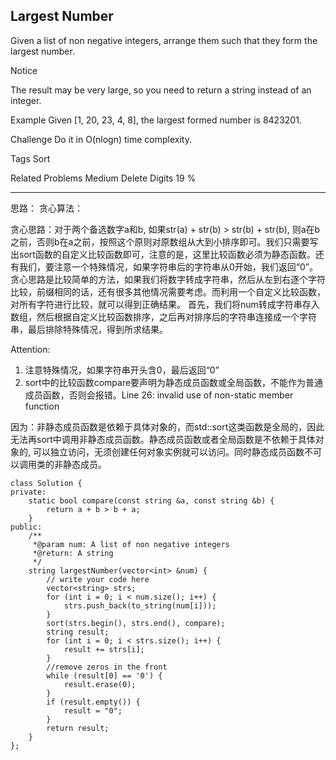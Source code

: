 ## Largest Number ##

Given a list of non negative integers, arrange them such that they form the largest number.

 Notice

The result may be very large, so you need to return a string instead of an integer.

Example
Given [1, 20, 23, 4, 8], the largest formed number is 8423201.

Challenge 
Do it in O(nlogn) time complexity.

Tags 
Sort

Related Problems 
Medium Delete Digits 19 %

----------
思路：
贪心算法：

贪心思路：对于两个备选数字a和b, 如果str(a) + str(b) > str(b) + str(b), 则a在b之前，否则b在a之前，按照这个原则对原数组从大到小排序即可。我们只需要写出sort函数的自定义比较函数即可，注意的是，这里比较函数必须为静态函数。还有我们，要注意一个特殊情况，如果字符串后的字符串从0开始，我们返回“0”。
贪心思路是比较简单的方法，如果我们将数字转成字符串，然后从左到右逐个字符比较，前缀相同的话，还有很多其他情况需要考虑。而利用一个自定义比较函数，对所有字符进行比较，就可以得到正确结果。
首先，我们将num转成字符串存入数组，然后根据自定义比较函数排序，之后再对排序后的字符串连接成一个字符串，最后排除特殊情况，得到所求结果。

Attention:

1. 注意特殊情况，如果字符串开头含0，最后返回“0”
2. sort中的比较函数compare要声明为静态成员函数或全局函数，不能作为普通成员函数，否则会报错。Line 26: invalid use of non-static member function

因为：非静态成员函数是依赖于具体对象的，而std::sort这类函数是全局的，因此无法再sort中调用非静态成员函数。静态成员函数或者全局函数是不依赖于具体对象的, 可以独立访问，无须创建任何对象实例就可以访问。同时静态成员函数不可以调用类的非静态成员。

	class Solution {
	private:
	    static bool compare(const string &a, const string &b) {
	        return a + b > b + a;
	    }
	public:
	    /**
	     *@param num: A list of non negative integers
	     *@return: A string
	     */
	    string largestNumber(vector<int> &num) {
	        // write your code here
	        vector<string> strs;
	        for (int i = 0; i < num.size(); i++) {
	            strs.push_back(to_string(num[i]));
	        }
	        sort(strs.begin(), strs.end(), compare);
	        string result;
	        for (int i = 0; i < strs.size(); i++) {
	            result += strs[i];
	        }
	        //remove zeros in the front
	        while (result[0] == '0') {
	            result.erase(0);
	        }
	        if (result.empty()) {
	            result = "0";
	        }
	        return result;
	    }
	};